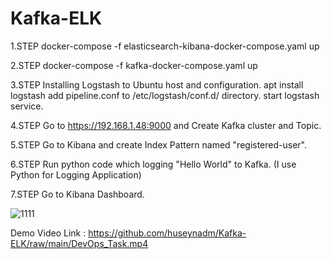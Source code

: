 # Kafka-ELK
1.STEP
docker-compose -f elasticsearch-kibana-docker-compose.yaml up

2.STEP
docker-compose -f kafka-docker-compose.yaml up

3.STEP
Installing Logstash to Ubuntu host and configuration.
apt install logstash
add pipeline.conf to /etc/logstash/conf.d/ directory.
start logstash service.

4.STEP
Go to https://192.168.1.48:9000 and Create Kafka cluster and Topic.

5.STEP
Go to Kibana and create Index Pattern named "registered-user".

6.STEP
Run python code which logging "Hello World" to Kafka. (I use Python for Logging Application)

7.STEP
Go to Kibana Dashboard.

![1111](https://github.com/huseynadm/Kafka-ELK/assets/98022012/63be66cc-bf41-42e3-b3a1-cf40361d0f32)


Demo Video Link : https://github.com/huseynadm/Kafka-ELK/raw/main/DevOps_Task.mp4
